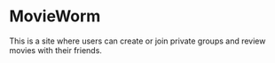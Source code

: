 # MovieWorm

This is a site where users can create or join private groups and review movies with their friends.
